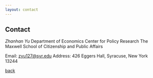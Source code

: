 ```yaml
---
layout: contact
---
```


<!-- Text can be **bold**, _italic_, or ~~strikethrough~~. -->

<!-- # Header 1 -->

<!-- ## Header 2

> This is a blockquote following a header.
>
> When something is important enough, you do it even if the odds are not in your favor. -->

## Contact

*Zhanhan Yu*
Department of Economics
Center for Policy Research
The Maxwell School of Citizenship and Public Affairs

Email: zyu127@syr.edu
Address: 426 Eggers Hall, Syracuse, New York 13244



[back](./)